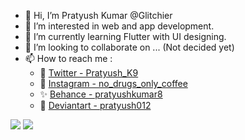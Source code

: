 - 👋 Hi, I’m Pratyush Kumar @Glitchier
- 👀 I’m interested in web and app development.
- 🌱 I’m currently learning Flutter with UI designing.
- 💞️ I’m looking to collaborate on ... (Not decided yet)
- 📫 How to reach me :
  - 💙 [Twitter - Pratyush_K9](https://twitter.com/Pratyush_k9)
  - 📸 [Instagram - no_drugs_only_coffee](https://www.instagram.com/no_drugs_only_coffee/)
  - ✨ [Behance - pratyushkumar8](https://www.behance.net/pratyushkumar8)
  - 🎨 [Deviantart - pratyush012](https://www.deviantart.com/pratyush012)<br>
<img src="https://github-readme-stats.vercel.app/api?username=Glitchier&&show_icons=true&title_color=1DB954&icon_color=1DB954&text_color=ffffff&bg_color=181818">
<a href="https://2.bp.blogspot.com/-BshN9uhxBEw/XSScA0wftxI/AAAAAABG4Qs/OZ2kzLvtz98lDTOAyalgrNAaKmT3YjfVACLcBGAs/s1600/AW3941147_06.gif"><img src="https://2.bp.blogspot.com/-BshN9uhxBEw/XSScA0wftxI/AAAAAABG4Qs/OZ2kzLvtz98lDTOAyalgrNAaKmT3YjfVACLcBGAs/s1600/AW3941147_06.gif"></a>

<!---
Glitchier/Glitchier is a ✨ special ✨ repository because its `README.md` (this file) appears on your GitHub profile.
You can click the Preview link to take a look at your changes.
--->
